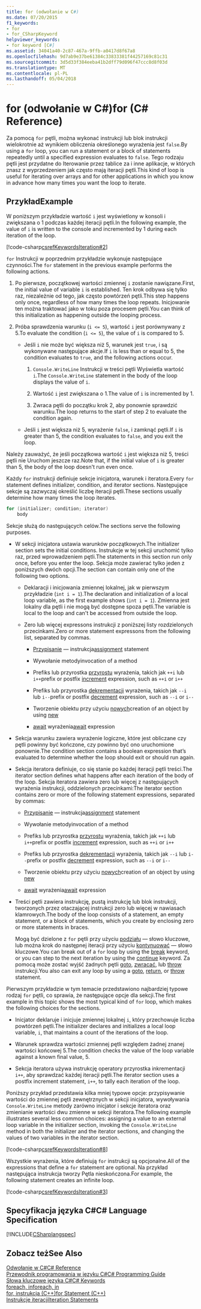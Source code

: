 ```yaml
---
title: for (odwołanie w C#)
ms.date: 07/20/2015
f1_keywords:
- for
- for_CSharpKeyword
helpviewer_keywords:
- for keyword [C#]
ms.assetid: 34041a40-2c87-467a-9ffb-a0417d8f67a8
ms.openlocfilehash: 9d7ab9e37be61384c33833381f44257169c81c31
ms.sourcegitcommit: 3d5d33f384eeba41b2dff79d096f47ccc8d8f03d
ms.translationtype: MT
ms.contentlocale: pl-PL
ms.lasthandoff: 05/04/2018
---
```

# <a name="for-c-reference"></a><span data-ttu-id="90e70-102">for (odwołanie w C#)</span><span class="sxs-lookup"><span data-stu-id="90e70-102">for (C# Reference)</span></span>
<span data-ttu-id="90e70-103">Za pomocą `for` pętli, można wykonać instrukcji lub blok instrukcji wielokrotnie aż wynikiem obliczenia określonego wyrażenia jest `false`.</span><span class="sxs-lookup"><span data-stu-id="90e70-103">By using a `for` loop, you can run a statement or a block of statements repeatedly until a specified expression evaluates to `false`.</span></span> <span data-ttu-id="90e70-104">Tego rodzaju pętli jest przydatne do Iterowanie przez tablice za i inne aplikacje, w których znasz z wyprzedzeniem jak często mają iteracji pętli.</span><span class="sxs-lookup"><span data-stu-id="90e70-104">This kind of loop is useful for iterating over arrays and for other applications in which you know in advance how many times you want the loop to iterate.</span></span>  
  
## <a name="example"></a><span data-ttu-id="90e70-105">Przykład</span><span class="sxs-lookup"><span data-stu-id="90e70-105">Example</span></span>  
 <span data-ttu-id="90e70-106">W poniższym przykładzie wartość `i` jest wyświetlony w konsoli i zwiększana o 1 podczas każdej iteracji pętli.</span><span class="sxs-lookup"><span data-stu-id="90e70-106">In the following example, the value of `i` is written to the console and incremented by 1 during each iteration of the loop.</span></span>  
  
 [!code-csharp[csrefKeywordsIteration#2](../../../csharp/language-reference/keywords/codesnippet/CSharp/for_1.cs)]  
  
 <span data-ttu-id="90e70-107">`for` Instrukcji w poprzednim przykładzie wykonuje następujące czynności.</span><span class="sxs-lookup"><span data-stu-id="90e70-107">The `for` statement in the previous example performs the following actions.</span></span>  
  
1.  <span data-ttu-id="90e70-108">Po pierwsze, początkowej wartości zmiennej `i` zostanie nawiązane.</span><span class="sxs-lookup"><span data-stu-id="90e70-108">First, the initial value of variable `i` is established.</span></span> <span data-ttu-id="90e70-109">Ten krok odbywa się tylko raz, niezależnie od tego, jak często powtórzeń pętli.</span><span class="sxs-lookup"><span data-stu-id="90e70-109">This step happens only once, regardless of how many times the loop repeats.</span></span> <span data-ttu-id="90e70-110">Inicjowanie ten można traktować jako w toku poza procesem pętli.</span><span class="sxs-lookup"><span data-stu-id="90e70-110">You can think of this initialization as happening outside the looping process.</span></span>  
  
2.  <span data-ttu-id="90e70-111">Próba sprawdzenia warunku (`i <= 5`), wartość `i` jest porównywany z 5.</span><span class="sxs-lookup"><span data-stu-id="90e70-111">To evaluate the condition (`i <= 5`), the value of `i` is compared to 5.</span></span>  
  
    -   <span data-ttu-id="90e70-112">Jeśli `i` nie może być większa niż 5, warunek jest `true`, i są wykonywane następujące akcje.</span><span class="sxs-lookup"><span data-stu-id="90e70-112">If `i` is less than or equal to 5, the condition evaluates to `true`, and the following actions occur.</span></span>  
  
        1.  <span data-ttu-id="90e70-113">`Console.WriteLine` Instrukcji w treści pętli Wyświetla wartość `i`.</span><span class="sxs-lookup"><span data-stu-id="90e70-113">The `Console.WriteLine` statement in the body of the loop displays the value of `i`.</span></span>  
  
        2.  <span data-ttu-id="90e70-114">Wartość `i` jest zwiększana o 1.</span><span class="sxs-lookup"><span data-stu-id="90e70-114">The value of `i` is incremented by 1.</span></span>  
  
        3.  <span data-ttu-id="90e70-115">Zwraca pętli do początku krok 2, aby ponownie sprawdzić warunku.</span><span class="sxs-lookup"><span data-stu-id="90e70-115">The loop returns to the start of step 2 to evaluate the condition again.</span></span>  
  
    -   <span data-ttu-id="90e70-116">Jeśli `i` jest większa niż 5, wyrażenie `false`, i zamknąć pętli.</span><span class="sxs-lookup"><span data-stu-id="90e70-116">If `i` is greater than 5, the condition evaluates to `false`, and you exit the loop.</span></span>  
  
 <span data-ttu-id="90e70-117">Należy zauważyć, że jeśli początkowa wartość `i` jest większa niż 5, treści pętli nie Uruchom jeszcze raz.</span><span class="sxs-lookup"><span data-stu-id="90e70-117">Note that, if the initial value of `i` is greater than 5, the body of the loop doesn't run even once.</span></span>  
  
 <span data-ttu-id="90e70-118">Każdy `for` instrukcji definiuje sekcje inicjatora, warunek i iteratora.</span><span class="sxs-lookup"><span data-stu-id="90e70-118">Every `for` statement defines initializer, condition, and iterator sections.</span></span> <span data-ttu-id="90e70-119">Następujące sekcje są zazwyczaj określić liczbę iteracji pętli.</span><span class="sxs-lookup"><span data-stu-id="90e70-119">These sections usually determine how many times the loop iterates.</span></span>  
  
```csharp  
for (initializer; condition; iterator)  
    body  
```  
  
 <span data-ttu-id="90e70-120">Sekcje służą do następujących celów.</span><span class="sxs-lookup"><span data-stu-id="90e70-120">The sections serve the following purposes.</span></span>  
  
-   <span data-ttu-id="90e70-121">W sekcji inicjatora ustawia warunków początkowych.</span><span class="sxs-lookup"><span data-stu-id="90e70-121">The initializer section sets the initial conditions.</span></span> <span data-ttu-id="90e70-122">Instrukcje w tej sekcji uruchomić tylko raz, przed wprowadzeniem pętli.</span><span class="sxs-lookup"><span data-stu-id="90e70-122">The statements in this section run only once, before you enter the loop.</span></span> <span data-ttu-id="90e70-123">Sekcja może zawierać tylko jeden z poniższych dwóch opcji.</span><span class="sxs-lookup"><span data-stu-id="90e70-123">The section can contain only one of the following two options.</span></span>  
  
    -   <span data-ttu-id="90e70-124">Deklaracji i inicjowania zmiennej lokalnej, jak w pierwszym przykładzie (`int i = 1`).</span><span class="sxs-lookup"><span data-stu-id="90e70-124">The declaration and initialization of a local loop variable, as the first example shows (`int i = 1`).</span></span> <span data-ttu-id="90e70-125">Zmienna jest lokalny dla pętli i nie mogą być dostępne spoza pętli.</span><span class="sxs-lookup"><span data-stu-id="90e70-125">The variable is local to the loop and can't be accessed from outside the loop.</span></span>  
  
    -   <span data-ttu-id="90e70-126">Zero lub więcej expressons instrukcji z poniższej listy rozdzielonych przecinkami.</span><span class="sxs-lookup"><span data-stu-id="90e70-126">Zero or more statement expressons from the following list, separated by commas.</span></span>  
  
        -   <span data-ttu-id="90e70-127">[Przypisanie](../../../csharp/language-reference/operators/assignment-operator.md) — instrukcja</span><span class="sxs-lookup"><span data-stu-id="90e70-127">[assignment](../../../csharp/language-reference/operators/assignment-operator.md) statement</span></span>  
  
        -   <span data-ttu-id="90e70-128">Wywołanie metody</span><span class="sxs-lookup"><span data-stu-id="90e70-128">invocation of a method</span></span>  
  
        -   <span data-ttu-id="90e70-129">Prefiks lub przyrostka [przyrostu](../../../csharp/language-reference/operators/increment-operator.md) wyrażenia, takich jak `++i` lub `i++`</span><span class="sxs-lookup"><span data-stu-id="90e70-129">prefix or postfix [increment](../../../csharp/language-reference/operators/increment-operator.md) expression, such as `++i` or `i++`</span></span>  
  
        -   <span data-ttu-id="90e70-130">Prefiks lub przyrostka [dekrementacji](../../../csharp/language-reference/operators/decrement-operator.md) wyrażenia, takich jak `--i` lub `i--`</span><span class="sxs-lookup"><span data-stu-id="90e70-130">prefix or postfix [decrement](../../../csharp/language-reference/operators/decrement-operator.md) expression, such as `--i` or `i--`</span></span>  
  
        -   <span data-ttu-id="90e70-131">Tworzenie obiektu przy użyciu [nowych](../../../csharp/language-reference/keywords/new-operator.md)</span><span class="sxs-lookup"><span data-stu-id="90e70-131">creation of an object by using [new](../../../csharp/language-reference/keywords/new-operator.md)</span></span>  
  
        -   <span data-ttu-id="90e70-132">[await](../../../csharp/language-reference/keywords/await.md) wyrażenia</span><span class="sxs-lookup"><span data-stu-id="90e70-132">[await](../../../csharp/language-reference/keywords/await.md) expression</span></span>  
  
-   <span data-ttu-id="90e70-133">Sekcja warunku zawiera wyrażenie logiczne, które jest obliczane czy pętli powinny być kończone, czy powinno być ono uruchomione ponownie.</span><span class="sxs-lookup"><span data-stu-id="90e70-133">The condition section contains a boolean expression that’s evaluated to determine whether the loop should exit or should run again.</span></span>  
  
-   <span data-ttu-id="90e70-134">Sekcja iteratora definiuje, co się stanie po każdej iteracji pętli treści.</span><span class="sxs-lookup"><span data-stu-id="90e70-134">The iterator section defines what happens after each iteration of the body of the loop.</span></span> <span data-ttu-id="90e70-135">Sekcja iteratora zawiera zero lub więcej z następujących wyrażenia instrukcji, oddzielonych przecinkami:</span><span class="sxs-lookup"><span data-stu-id="90e70-135">The iterator section contains zero or more of the following statement expressions, separated by commas:</span></span>  
  
    -   <span data-ttu-id="90e70-136">[Przypisanie](../../../csharp/language-reference/operators/assignment-operator.md) — instrukcja</span><span class="sxs-lookup"><span data-stu-id="90e70-136">[assignment](../../../csharp/language-reference/operators/assignment-operator.md) statement</span></span>  
  
    -   <span data-ttu-id="90e70-137">Wywołanie metody</span><span class="sxs-lookup"><span data-stu-id="90e70-137">invocation of a method</span></span>  
  
    -   <span data-ttu-id="90e70-138">Prefiks lub przyrostka [przyrostu](../../../csharp/language-reference/operators/increment-operator.md) wyrażenia, takich jak `++i` lub `i++`</span><span class="sxs-lookup"><span data-stu-id="90e70-138">prefix or postfix [increment](../../../csharp/language-reference/operators/increment-operator.md) expression, such as `++i` or `i++`</span></span>  
  
    -   <span data-ttu-id="90e70-139">Prefiks lub przyrostka [dekrementacji](../../../csharp/language-reference/operators/decrement-operator.md) wyrażenia, takich jak `--i` lub `i--`</span><span class="sxs-lookup"><span data-stu-id="90e70-139">prefix or postfix [decrement](../../../csharp/language-reference/operators/decrement-operator.md) expression, such as `--i` or `i--`</span></span>  
  
    -   <span data-ttu-id="90e70-140">Tworzenie obiektu przy użyciu [nowych](../../../csharp/language-reference/keywords/new-operator.md)</span><span class="sxs-lookup"><span data-stu-id="90e70-140">creation of an object by using [new](../../../csharp/language-reference/keywords/new-operator.md)</span></span>  
  
    -   <span data-ttu-id="90e70-141">[await](../../../csharp/language-reference/keywords/await.md) wyrażenia</span><span class="sxs-lookup"><span data-stu-id="90e70-141">[await](../../../csharp/language-reference/keywords/await.md) expression</span></span>  
  
-   <span data-ttu-id="90e70-142">Treści pętli zawiera instrukcję, pustą instrukcję lub blok instrukcji, tworzonych przez otaczającej instrukcji zero lub więcej w nawiasach klamrowych.</span><span class="sxs-lookup"><span data-stu-id="90e70-142">The body of the loop consists of a statement, an empty statement, or a block of statements, which you create by enclosing zero or more statements in braces.</span></span>  
  
     <span data-ttu-id="90e70-143">Mogą być dzielone z `for` pętli przy użyciu [podziału](../../../csharp/language-reference/keywords/break.md) — słowo kluczowe, lub można krok do następnej iteracji przy użyciu [kontynuować](../../../csharp/language-reference/keywords/continue.md) — słowo kluczowe.</span><span class="sxs-lookup"><span data-stu-id="90e70-143">You can break out of a `for` loop by using the [break](../../../csharp/language-reference/keywords/break.md) keyword, or you can step to the next iteration by using the [continue](../../../csharp/language-reference/keywords/continue.md) keyword.</span></span> <span data-ttu-id="90e70-144">Za pomocą może zostać wyjść żadnych pętli [goto](../../../csharp/language-reference/keywords/goto.md), [zwracać](../../../csharp/language-reference/keywords/return.md), lub [throw](../../../csharp/language-reference/keywords/throw.md) instrukcji.</span><span class="sxs-lookup"><span data-stu-id="90e70-144">You also can exit any loop by using a [goto](../../../csharp/language-reference/keywords/goto.md), [return](../../../csharp/language-reference/keywords/return.md), or [throw](../../../csharp/language-reference/keywords/throw.md) statement.</span></span>  
  
 <span data-ttu-id="90e70-145">Pierwszym przykładzie w tym temacie przedstawiono najbardziej typowe rodzaj `for` pętli, co sprawia, że następujące opcje dla sekcji.</span><span class="sxs-lookup"><span data-stu-id="90e70-145">The first example in this topic shows the most typical kind of `for` loop, which makes the following choices for the sections.</span></span>  
  
-   <span data-ttu-id="90e70-146">Inicjator deklaruje i inicjuje zmiennej lokalnej `i`, który przechowuje liczba powtórzeń pętli.</span><span class="sxs-lookup"><span data-stu-id="90e70-146">The initializer declares and initializes a local loop variable, `i`, that maintains a count of the iterations of the loop.</span></span>  
  
-   <span data-ttu-id="90e70-147">Warunek sprawdza wartości zmiennej pętli względem żadnej znanej wartości końcowej 5.</span><span class="sxs-lookup"><span data-stu-id="90e70-147">The condition checks the value of the loop variable against a known final value, 5.</span></span>  
  
-   <span data-ttu-id="90e70-148">Sekcja iteratora używa instrukcję operatory przyrostka inkrementacji `i++`, aby sprawdzać każdej iteracji pętli.</span><span class="sxs-lookup"><span data-stu-id="90e70-148">The iterator section uses a postfix increment statement, `i++`, to tally each iteration of the loop.</span></span>  
  
 <span data-ttu-id="90e70-149">Poniższy przykład przedstawia kilka mniej typowe opcje: przypisywanie wartości do zmiennej pętli zewnętrznych w sekcji inicjatora, wywoływania `Console.WriteLine` metody zarówno inicjator i sekcje iteratora oraz zmienianie wartości dwu zmienne w sekcji iteratora.</span><span class="sxs-lookup"><span data-stu-id="90e70-149">The following example illustrates several less common choices: assigning a value to an external loop variable in the initializer section,  invoking the `Console.WriteLine` method in both the initializer and the iterator sections, and changing the values of two variables in the iterator section.</span></span>  
  
 [!code-csharp[csrefKeywordsIteration#8](../../../csharp/language-reference/keywords/codesnippet/CSharp/for_2.cs)]  
  
 <span data-ttu-id="90e70-150">Wszystkie wyrażenia, które definiują `for` instrukcji są opcjonalne.</span><span class="sxs-lookup"><span data-stu-id="90e70-150">All of the expressions that define a `for` statement are optional.</span></span> <span data-ttu-id="90e70-151">Na przykład następująca instrukcja tworzy Pętla nieskończona.</span><span class="sxs-lookup"><span data-stu-id="90e70-151">For example, the following statement creates an infinite loop.</span></span>  
  
 [!code-csharp[csrefKeywordsIteration#3](../../../csharp/language-reference/keywords/codesnippet/CSharp/for_3.cs)]  
  
## <a name="c-language-specification"></a><span data-ttu-id="90e70-152">Specyfikacja języka C#</span><span class="sxs-lookup"><span data-stu-id="90e70-152">C# Language Specification</span></span>  
 [!INCLUDE[CSharplangspec](~/includes/csharplangspec-md.md)]  
  
## <a name="see-also"></a><span data-ttu-id="90e70-153">Zobacz też</span><span class="sxs-lookup"><span data-stu-id="90e70-153">See Also</span></span>  
 [<span data-ttu-id="90e70-154">Odwołanie w C#</span><span class="sxs-lookup"><span data-stu-id="90e70-154">C# Reference</span></span>](../../../csharp/language-reference/index.md)  
 [<span data-ttu-id="90e70-155">Przewodnik programowania w języku C#</span><span class="sxs-lookup"><span data-stu-id="90e70-155">C# Programming Guide</span></span>](../../../csharp/programming-guide/index.md)  
 [<span data-ttu-id="90e70-156">Słowa kluczowe języka C#</span><span class="sxs-lookup"><span data-stu-id="90e70-156">C# Keywords</span></span>](../../../csharp/language-reference/keywords/index.md)  
 [<span data-ttu-id="90e70-157">foreach, in</span><span class="sxs-lookup"><span data-stu-id="90e70-157">foreach, in</span></span>](../../../csharp/language-reference/keywords/foreach-in.md)  
 [<span data-ttu-id="90e70-158">for, instrukcja (C++)</span><span class="sxs-lookup"><span data-stu-id="90e70-158">for Statement (C++)</span></span>](/cpp/cpp/for-statement-cpp)  
 [<span data-ttu-id="90e70-159">Instrukcje iteracji</span><span class="sxs-lookup"><span data-stu-id="90e70-159">Iteration Statements</span></span>](../../../csharp/language-reference/keywords/iteration-statements.md)
